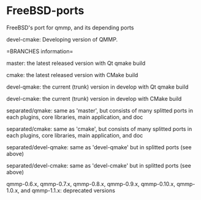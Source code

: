 FreeBSD-ports
=============

FreeBSD's port for qmmp, and its depending ports

devel-cmake:    Developing version of QMMP.


=BRANCHES information=

master:             the latest released version with Qt qmake build

cmake:              the latest released version with CMake build

devel-qmake:        the current (trunk) version in develop with Qt qmake build

devel-cmake:        the current (trunk) version in develop with CMake build

separated/qmake:    same as 'master', but consists of many splitted ports
                    in each plugins, core libraries, main application, and doc

separated/cmake:    same as 'cmake', but consists of many splitted ports
                    in each plugins, core libraries, main application, and doc

separated/devel-qmake:   same as 'devel-qmake' but in splitted ports (see above)

separated/devel-cmake:   same as 'devel-cmake' but in splitted ports (see above)

qmmp-0.6.x, qmmp-0.7.x, qmmp-0.8.x, qmmp-0.9.x, qmmp-0.10.x,
qmmp-1.0.x, and qmmp-1.1.x:   deprecated versions
